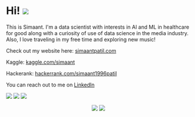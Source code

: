 # Hi! ![](https://komarev.com/ghpvc/?username=Simaant&color=red)

This is Simaant. I'm a data scientist with interests in AI and ML in healthcare for good along with a curiosity of use of data science in the media industry. Also, I love traveling in my free time and exploring new music!

Check out my website here: [simaantpatil.com](https://www.simaantpatil.com)

Kaggle: [kaggle.com/simaant](https://www.kaggle.com/simaant)

Hackerank: [hackerrank.com/simaant1996patil](https://www.hackerrank.com/simaant1996patil)

You can reach out to me on [LinkedIn](https://www.linkedin.com/in/simaantpatil/)


![](https://img.shields.io/badge/Language-Python-informational?logo=python&logoColor=white&color=orange)
![](https://img.shields.io/badge/Machine%20Learning-Scikit--learn-informational?logo=scikitlearn&logoColor=white&color=yellow)
![](https://img.shields.io/badge/Database-SQL-informational?logo=sqlite&logoColor=white&color=blue)


<p align="center">
	<img src="https://github-readme-stats.vercel.app/api/top-langs/?username=Simaant&layout=compact&langs_count=5&theme=tokyonight" />
	<img src="https://github-readme-stats.vercel.app/api?username=Simaant&show_icons=true&hide=prs,contribs&line_height=30&theme=tokyonight" />
</p>



